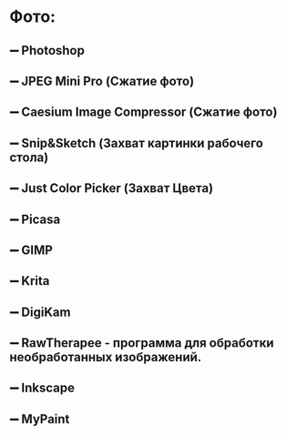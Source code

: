 # Фото:

 ## ➖ Photoshop
 ## ➖ JPEG Mini Pro (Сжатие фото)
 ## ➖ Caesium Image Compressor (Сжатие фото)
 ## ➖ Snip&Sketch (Захват картинки рабочего стола)
 ## ➖ Just Color Picker (Захват Цвета)
 ## ➖ Picasa
 ## ➖ GIMP
 ## ➖ Krita
 ## ➖ DigiKam
 ## ➖ RawTherapee - программа для обработки необработанных изображений.
 ## ➖ Inkscape
 ## ➖ MyPaint